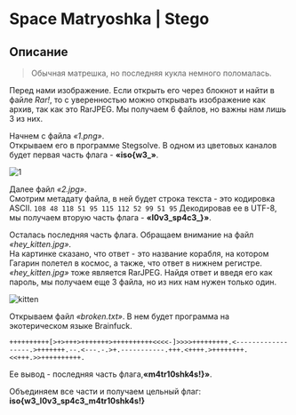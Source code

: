 # Space Matryoshka | Stego

## Описание

> Обычная матрешка, но последняя кукла немного поломалась.


Перед нами изображение. Если открыть его через блокнот и найти в файле _Rar!_, то с уверенностью можно открывать изображение как архив, так как это RarJPEG.
Мы получаем 6 файлов, но важны нам лишь 3 из них.

Начнем с файла _«1.png»_.\
Открываем его в программе Stegsolve. В одном из цветовых каналов будет первая часть флага - **«iso{w3_»**.

![1](https://user-images.githubusercontent.com/67109334/97052581-ed3f8d00-1589-11eb-826c-6341f1ee18d3.png)

Далее файл _«2.jpg»_.\
Смотрим метадату файла, в ней будет строка текста - это кодировка ASCII.
`108 48 118 51 95 115 112 52 99 51 95`
Декодировав ее в UTF-8, мы получаем вторую часть флага - **«l0v3_sp4c3_}»**.

Осталась последняя часть флага. Обращаем внимание на файл _«hey_kitten.jpg»_. \
На картинке сказано, что ответ - это название корабля, на котором Гагарин полетел в космос, а также, что ответ в нижнем регистре. _«hey_kitten.jpg»_ тоже является RarJPEG.
Найдя ответ и введя его как пароль, мы получаем еще 3 файла, но из них нам нужен только один. 

![kitten](https://user-images.githubusercontent.com/67109334/97052740-3bed2700-158a-11eb-9cd0-0e09ef5f4d81.png)

Открываем файл _«broken.txt»_. В нем будет программа на экотерическом языке Brainfuck.

`++++++++++[>+>+++>+++++++>++++++++++<<<<-]>>>>+++++++++.<------------------.>+++++++.--.<---.-.>+.-----------.+++.<++++.>++++++++.<<+++.>>++++++++++.`

Ее вывод - последняя часть флага,**«m4tr10shk4s!}»**.

Объединяем все части и получаем цельный флаг: **iso{w3_l0v3_sp4c3_m4tr10shk4s!}**
